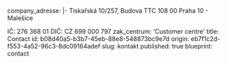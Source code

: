 company_adresse: |-
  Tiskařská 10/257, Budova TTC
  108 00 Praha 10 - Malešice

  IČ: 276 368 01
  DIČ: CZ 699 000 797
zak_centrum: 'Customer centre'
title: Contact
id: b08d40a5-b3b7-45eb-88e8-548873bc9e7d
origin: eb7f1c2d-f553-4a52-96c3-8dc09164adef
slug: kontakt
published: true
blueprint: contact
